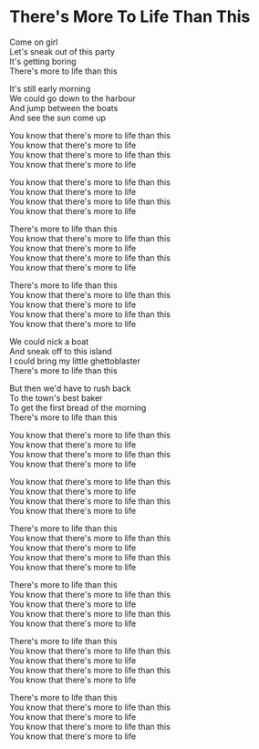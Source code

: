 # There's More To Life Than This  

Come on girl  
Let's sneak out of this party  
It's getting boring  
There's more to life than this  

It's still early morning  
We could go down to the harbour  
And jump between the boats  
And see the sun come up  

You know that there's more to life than this  
You know that there's more to life  
You know that there's more to life than this  
You know that there's more to life  

You know that there's more to life than this  
You know that there's more to life  
You know that there's more to life than this  
You know that there's more to life  

There's more to life than this  
You know that there's more to life than this  
You know that there's more to life  
You know that there's more to life than this  
You know that there's more to life  

There's more to life than this  
You know that there's more to life than this  
You know that there's more to life  
You know that there's more to life than this  
You know that there's more to life  

We could nick a boat  
And sneak off to this island  
I could bring my little ghettoblaster  
There's more to life than this  

But then we'd have to rush back  
To the town's best baker  
To get the first bread of the morning  
There's more to life than this  

You know that there's more to life than this  
You know that there's more to life  
You know that there's more to life than this  
You know that there's more to life  

You know that there's more to life than this  
You know that there's more to life  
You know that there's more to life than this  
You know that there's more to life  

There's more to life than this  
You know that there's more to life than this  
You know that there's more to life  
You know that there's more to life than this  
You know that there's more to life  

There's more to life than this  
You know that there's more to life than this  
You know that there's more to life  
You know that there's more to life than this  
You know that there's more to life  

There's more to life than this  
You know that there's more to life than this  
You know that there's more to life  
You know that there's more to life than this  
You know that there's more to life  

There's more to life than this  
You know that there's more to life than this  
You know that there's more to life  
You know that there's more to life than this  
You know that there's more to life  

